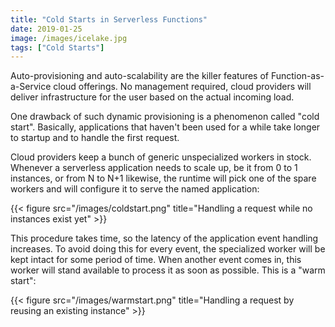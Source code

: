 ```yaml
---
title: "Cold Starts in Serverless Functions"
date: 2019-01-25
image: /images/icelake.jpg
tags: ["Cold Starts"]
---
```


Auto-provisioning and auto-scalability are the killer features of Function-as-a-Service cloud offerings. No management required, cloud providers will deliver infrastructure for the user based on the actual incoming load.

One drawback of such dynamic provisioning is a phenomenon called "cold start". Basically, applications that haven't been used for a while take longer to startup and to handle the first request.

Cloud providers keep a bunch of generic unspecialized workers in stock. Whenever a serverless application needs to scale up, be it from 0 to 1 instances, or from N to N+1 likewise, the runtime will pick one of the spare workers and will configure it to serve the named application:

{{< figure src="/images/coldstart.png" title="Handling a request while no instances exist yet" >}}

This procedure takes time, so the latency of the application event handling increases. To avoid doing this for every event, the specialized worker will be kept intact for some period of time. When another event comes in, this worker will stand available to process it as soon as possible. This is a "warm start":

{{< figure src="/images/warmstart.png" title="Handling a request by reusing an existing instance" >}}